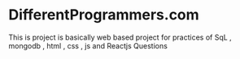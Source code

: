 # DifferentProgrammers.com
This is project is basically web based project for practices of SqL , mongodb , html , css , js and Reactjs Questions 
